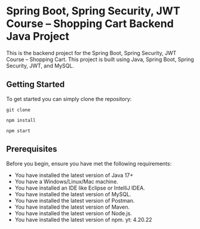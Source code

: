 # Spring Boot, Spring Security, JWT Course – Shopping Cart Backend Java Project
This is the backend project for the Spring Boot, Spring Security, JWT Course – Shopping Cart. This project is built using Java, Spring Boot, Spring Security, JWT, and MySQL.
## Getting Started
To get started you can simply clone the repository:

```
git clone 
```
```aiignore
npm install
```
```aiignore
npm start
```
## Prerequisites
Before you begin, ensure you have met the following requirements:
* You have installed the latest version of Java 17+
* You have a Windows/Linux/Mac machine.
* You have installed an IDE like Eclipse or IntelliJ IDEA.
* You have installed the latest version of MySQL.
* You have installed the latest version of Postman.
* You have installed the latest version of Maven.
* You have installed the latest version of Node.js.
* You have installed the latest version of npm.
yt: 4.20.22